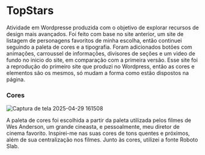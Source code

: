 # TopStars

Atividade em Wordpresse produzida com o objetivo de explorar recursos de design mais avançados. Foi feito com base no site anterior, um site de listagem de personagens favoritos de minha escolha, então continuei seguindo a paleta de cores e a tipografia. Foram adicionados botões com animações, carroussel de informações, divisores de seções e um video de fundo no inicio do site, em comparação com a primeira versão. Esse site foi a reprodução do primeiro site que produzi no Wordpress, então as cores e elementos são os mesmos, só mudam a forma como estão dispostos na página.


### Cores

![Captura de tela 2025-04-29 161508](https://github.com/user-attachments/assets/806fa3df-c916-46ef-820d-1f061d7f3d47)


A paleta de cores foi escolhida a partir da paleta utilizada pelos filmes de Wes Anderson, um grande cineasta, e pessoalmente, meu diretor de cinema favorito. Inspirei-me nas suas cores de tons quentes e próximos, além de sua centralização nos filmes. Junto às cores, utilizei a fonte Roboto Slab.
